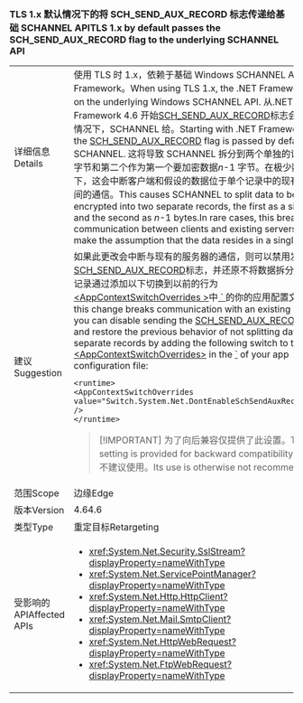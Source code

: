 ### <a name="tls-1x-by-default-passes-the-schsendauxrecord-flag-to-the-underlying-schannel-api"></a><span data-ttu-id="c10ea-101">TLS 1.x 默认情况下的将 SCH_SEND_AUX_RECORD 标志传递给基础 SCHANNEL API</span><span class="sxs-lookup"><span data-stu-id="c10ea-101">TLS 1.x by default passes the SCH_SEND_AUX_RECORD flag to the underlying SCHANNEL API</span></span>

|   |   |
|---|---|
|<span data-ttu-id="c10ea-102">详细信息</span><span class="sxs-lookup"><span data-stu-id="c10ea-102">Details</span></span>|<span data-ttu-id="c10ea-103">使用 TLS 时 1.x，依赖于基础 Windows SCHANNEL API 的.NET Framework。</span><span class="sxs-lookup"><span data-stu-id="c10ea-103">When using TLS 1.x, the .NET Framework relies on the underlying Windows SCHANNEL API.</span></span> <span data-ttu-id="c10ea-104">从.NET Framework 4.6 开始[SCH_SEND_AUX_RECORD](https://msdn.microsoft.com/library/windows/desktop/aa379810.aspx)标志会传递默认情况下，SCHANNEL 给。</span><span class="sxs-lookup"><span data-stu-id="c10ea-104">Starting with .NET Framework 4.6, the [SCH_SEND_AUX_RECORD](https://msdn.microsoft.com/library/windows/desktop/aa379810.aspx) flag is passed by default to SCHANNEL.</span></span> <span data-ttu-id="c10ea-105">这将导致 SCHANNEL 拆分到两个单独的记录，为单字节和第二个作为第一个要加密数据<em>n</em>-1 字节。在极少数情况下，这会中断客户端和假设的数据位于单个记录中的现有服务器之间的通信。</span><span class="sxs-lookup"><span data-stu-id="c10ea-105">This causes SCHANNEL to split data to be encrypted into two separate records, the first as a single byte and the second as <em>n</em>-1 bytes.In rare cases, this breaks communication between clients and existing servers that make the assumption that the data resides in a single record.</span></span>|
|<span data-ttu-id="c10ea-106">建议</span><span class="sxs-lookup"><span data-stu-id="c10ea-106">Suggestion</span></span>|<span data-ttu-id="c10ea-107">如果此更改会中断与现有的服务器的通信，则可以禁用发送[SCH_SEND_AUX_RECORD](https://msdn.microsoft.com/library/windows/desktop/aa379810.aspx)标志，并还原不将数据拆分为单独的记录通过添加以下切换到以前的行为[ \<AppContextSwitchOverrides >](~/docs/framework/configure-apps/file-schema/runtime/appcontextswitchoverrides-element.md)中[ \` ](~/docs/framework/configure-apps/file-schema/runtime/runtime-element.md)的你的应用配置文件：</span><span class="sxs-lookup"><span data-stu-id="c10ea-107">If this change breaks communication with an existing server, you can disable sending the [SCH_SEND_AUX_RECORD](https://msdn.microsoft.com/library/windows/desktop/aa379810.aspx) flag and restore the previous behavior of not splitting data into separate records by adding the following switch to the [\<AppContextSwitchOverrides>](~/docs/framework/configure-apps/file-schema/runtime/appcontextswitchoverrides-element.md) in the [\`](~/docs/framework/configure-apps/file-schema/runtime/runtime-element.md) of your app configuration file:</span></span><pre><code class="language-xml">&lt;runtime&gt;&#13;&#10;&lt;AppContextSwitchOverrides&#13;&#10;value=&quot;Switch.System.Net.DontEnableSchSendAuxRecord=true&quot; /&gt;&#13;&#10;&lt;/runtime&gt;&#13;&#10;</code></pre> <blockquote> [!IMPORTANT] <span data-ttu-id="c10ea-108">为了向后兼容仅提供了此设置。</span><span class="sxs-lookup"><span data-stu-id="c10ea-108">This setting is provided for backward compatibility only.</span></span> <span data-ttu-id="c10ea-109">否则不建议使用。</span><span class="sxs-lookup"><span data-stu-id="c10ea-109">Its use is otherwise not recommended.</span></span></blockquote> |
|<span data-ttu-id="c10ea-110">范围</span><span class="sxs-lookup"><span data-stu-id="c10ea-110">Scope</span></span>|<span data-ttu-id="c10ea-111">边缘</span><span class="sxs-lookup"><span data-stu-id="c10ea-111">Edge</span></span>|
|<span data-ttu-id="c10ea-112">版本</span><span class="sxs-lookup"><span data-stu-id="c10ea-112">Version</span></span>|<span data-ttu-id="c10ea-113">4.6</span><span class="sxs-lookup"><span data-stu-id="c10ea-113">4.6</span></span>|
|<span data-ttu-id="c10ea-114">类型</span><span class="sxs-lookup"><span data-stu-id="c10ea-114">Type</span></span>|<span data-ttu-id="c10ea-115">重定目标</span><span class="sxs-lookup"><span data-stu-id="c10ea-115">Retargeting</span></span>|
|<span data-ttu-id="c10ea-116">受影响的 API</span><span class="sxs-lookup"><span data-stu-id="c10ea-116">Affected APIs</span></span>|<ul><li><xref:System.Net.Security.SslStream?displayProperty=nameWithType></li><li><xref:System.Net.ServicePointManager?displayProperty=nameWithType></li><li><xref:System.Net.Http.HttpClient?displayProperty=nameWithType></li><li><xref:System.Net.Mail.SmtpClient?displayProperty=nameWithType></li><li><xref:System.Net.HttpWebRequest?displayProperty=nameWithType></li><li><xref:System.Net.FtpWebRequest?displayProperty=nameWithType></li></ul>|

